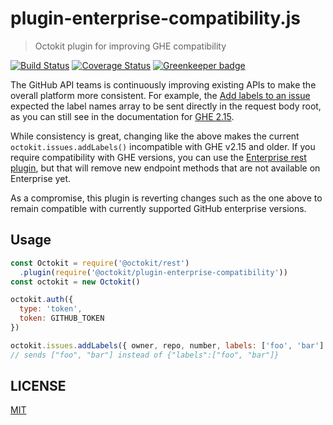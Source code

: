 # plugin-enterprise-compatibility.js

> Octokit plugin for improving GHE compatibility

[![Build Status](https://travis-ci.com/octokit/plugin-enterprise-compatibility.js.svg?branch=master)](https://travis-ci.com/octokit/plugin-enterprise-compatibility.js)
[![Coverage Status](https://img.shields.io/coveralls/github/octokit/plugin-enterprise-compatibility.js.svg)](https://coveralls.io/github/octokit/plugin-enterprise-compatibility.js?branch=master)
[![Greenkeeper badge](https://badges.greenkeeper.io/octokit/plugin-enterprise-compatibility.js.svg)](https://greenkeeper.io/)

The GitHub API teams is continuously improving existing APIs to make the overall platform more consistent. For example, the [Add labels to an issue](https://developer.github.com/v3/issues/labels/#add-labels-to-an-issue) expected the label names array to be sent directly in the request body root, as you can still see in the documentation for [GHE 2.15](https://developer.github.com/enterprise/2.15/v3/issues/labels/#input).

While consistency is great, changing like the above makes the current `octokit.issues.addLabels()` incompatible with GHE v2.15 and older. If you require compatibility with GHE versions, you can use the [Enterprise rest plugin](https://github.com/octokit/plugin-enterprise-rest.js), but that will remove new endpoint methods that are not available on Enterprise yet.

As a compromise, this plugin is reverting changes such as the one above to remain compatible with currently supported GitHub enterprise versions.

## Usage

```js
const Octokit = require('@octokit/rest')
  .plugin(require('@octokit/plugin-enterprise-compatibility'))
const octokit = new Octokit()

octokit.auth({
  type: 'token',
  token: GITHUB_TOKEN
})

octokit.issues.addLabels({ owner, repo, number, labels: ['foo', 'bar'] })
// sends ["foo", "bar"] instead of {"labels":["foo", "bar"]}
```

## LICENSE

[MIT](LICENSE)
